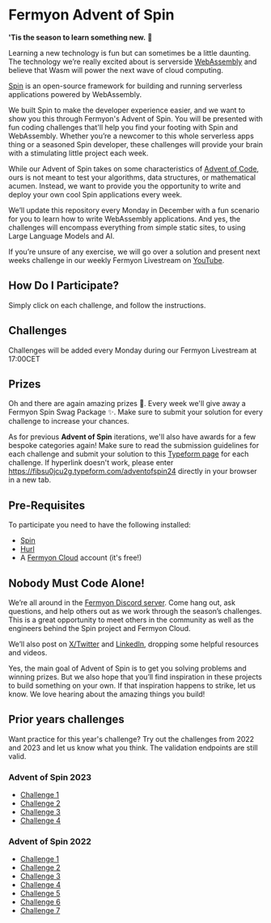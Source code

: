 # Fermyon Advent of Spin

**'Tis the season to learn something new.** 🎄

Learning a new technology is fun but can sometimes be a little daunting. The technology we’re really excited about is serverside [WebAssembly](https://webassembly.org/) and believe that Wasm will power the next wave of cloud computing.

[Spin](https://github.com/fermyon/spin) is an open-source framework for building and running serverless applications powered by WebAssembly. 

We built Spin to make the developer experience easier, and we want to show you this through Fermyon's Advent of Spin. You will be presented with fun coding challenges that'll help you find your footing with Spin and WebAssembly. Whether you’re a newcomer to this whole serverless apps thing or a seasoned Spin developer, these challenges will provide your brain with a stimulating little project each week.

While our Advent of Spin takes on some characteristics of [Advent of Code](https://adventofcode.com/), ours is not meant to test your algorithms, data structures, or mathematical acumen. Instead, we want to provide you the opportunity to write and deploy your own cool Spin applications every week.

We’ll update this repository every Monday in December with a fun scenario for you to learn how to write WebAssembly applications. And yes, the challenges will encompass everything from simple static sites, to using Large Language Models and AI. 

If you’re unsure of any exercise, we will go over a solution and present next weeks challenge in our weekly Fermyon Livestream on [YouTube](https://www.youtube.com/@fermyontech/streams).

## How Do I Participate?

Simply click on each challenge, and follow the instructions. 

## Challenges

Challenges will be added every Monday during our Fermyon Livestream at 17:00CET 

## Prizes

Oh and there are again amazing prizes 🎁. Every week we'll give away a Fermyon Spin Swag Package ✨. Make sure to submit your solution for every challenge to increase your chances. 

As for previous **Advent of Spin** iterations, we'll also have awards for a few bespoke categories again! Make sure to read the submission guidelines for each challenge and submit your solution to this [Typeform page](https://fibsu0jcu2g.typeform.com/adventofspin24) for each challenge. If hyperlink doesn't work, please enter https://fibsu0jcu2g.typeform.com/adventofspin24 directly in your browser in a new tab.

## Pre-Requisites

To participate you need to have the following installed:

- [Spin](https://developer.fermyon.com/spin/v3/quickstart)
- [Hurl](https://hurl.dev/docs/installation.html)
- A [Fermyon Cloud](https://cloud.fermyon.com) account (it's free!)

## Nobody Must Code Alone!

We’re all around in the [Fermyon Discord server](https://www.fermyon.com/discord). Come hang out, ask questions, and help others out as we work through the season’s challenges. This is a great opportunity to meet others in the community as well as the engineers behind the Spin project and Fermyon Cloud.

We’ll also post on [X/Twitter](https://twitter.com/fermyontech) and [LinkedIn](https://www.linkedin.com/company/fermyon), dropping some helpful resources and videos.

Yes, the main goal of Advent of Spin is to get you solving problems and winning prizes. But we also hope that you’ll find inspiration in these projects to build something on your own. If that inspiration happens to strike, let us know. We love hearing about the amazing things you build!

## Prior years challenges

Want practice for this year's challenge? Try out the challenges from 2022 and 2023 and let us know what you think. The validation endpoints are still valid.

### Advent of Spin 2023

- [Challenge 1](./2023/Challenge-1/README.md)
- [Challenge 2](./2023/Challenge-2/README.md)
- [Challenge 3](./2023/Challenge-3/README.md)
- [Challenge 4](./2023/Challenge-4/README.md)

### Advent of Spin 2022

- [Challenge 1](./2022/CHALLENGE-1/README.md)
- [Challenge 2](./2022/CHALLENGE-2/README.md)
- [Challenge 3](./2022/CHALLENGE-3/README.md)
- [Challenge 4](./2022/CHALLENGE-4/README.md)
- [Challenge 5](./2022/CHALLENGE-5/README.md)
- [Challenge 6](./2022/CHALLENGE-6/README.md)
- [Challenge 7](./2022/CHALLENGE-7/README.md)
